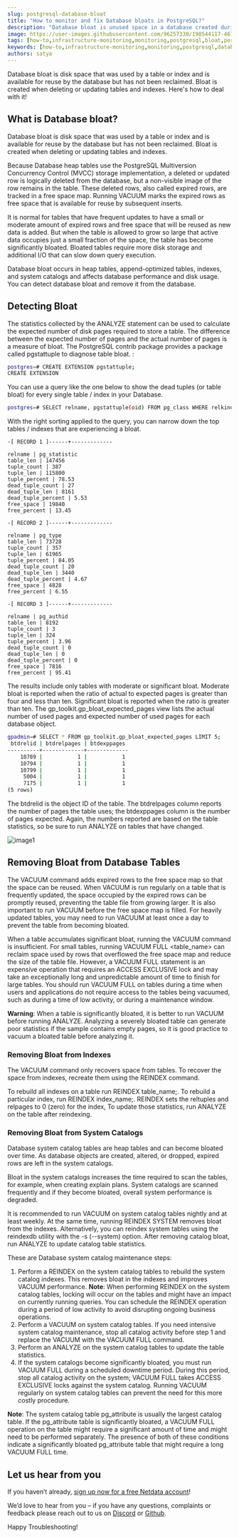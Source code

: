 ```yaml
---
slug: postgresql-database-bloat
title: "How to monitor and fix Database bloats in PostgreSQL?"
description: "Database bloat is unused space in a database created during table and index deletions or updates. Here's how to address it. Find more in our blog today."
image: https://user-images.githubusercontent.com/96257330/198544117-4672f54e-0f72-43f7-b295-cd71a2a5a830.png
tags: [how-to,infrastructure-monitoring,monitoring,postgresql,bloat,postgres]
keywords: [how-to,infrastructure-monitoring,monitoring,postgresql,database,bloat]
authors: satya
---
```


Database bloat is disk space that was used by a table or index and is available for reuse by the database but has not been reclaimed. Bloat is created when deleting or updating tables and indexes. Here's how to deal with it!

<!--truncate-->

## What is Database bloat?

Database bloat is disk space that was used by a table or index and is available for reuse by the database but has not been reclaimed. Bloat is created when deleting or updating tables and indexes.

Because Database heap tables use the PostgreSQL Multiversion Concurrency Control (MVCC) storage implementation, a deleted or updated row is logically deleted from the database, but a non-visible image of the row remains in the table. These deleted rows, also called expired rows, are tracked in a free space map. Running VACUUM marks the expired rows as free space that is available for reuse by subsequent inserts.

It is normal for tables that have frequent updates to have a small or moderate amount of expired rows and free space that will be reused as new data is added. But when the table is allowed to grow so large that active data occupies just a small fraction of the space, the table has become significantly bloated. Bloated tables require more disk storage and additional I/O that can slow down query execution.

Database bloat occurs in heap tables, append-optimized tables, indexes, and system catalogs and affects database performance and disk usage. You can detect database bloat and remove it from the database.


## Detecting Bloat

The statistics collected by the ANALYZE statement can be used to calculate the expected number of disk pages required to store a table. The difference between the expected number of pages and the actual number of pages is a measure of bloat. The PostgreSQL contrib package provides a package called pgstattuple to diagnose table bloat. :

```bash
postgres=# CREATE EXTENSION pgstattuple; 
CREATE EXTENSION
```

You can use a query like the one below to show the dead tuples (or table bloat) for every single table / index in your Database.

```bash
postgres=# SELECT relname, pgstattuple(oid) FROM pg_class WHERE relkind = 'r';
```

With the right sorting applied to the query, you can narrow down the top tables / indexes that are experiencing a bloat.

```
-[ RECORD 1 ]------+-------------

relname | pg_statistic
table_len | 147456
tuple_count | 387
tuple_len | 115800
tuple_percent | 78.53
dead_tuple_count | 27
dead_tuple_len | 8161
dead_tuple_percent | 5.53
free_space | 19840
free_percent | 13.45
 
-[ RECORD 2 ]------+-------------
 
relname | pg_type
table_len | 73728
tuple_count | 357
tuple_len | 61965
tuple_percent | 84.05
dead_tuple_count | 20
dead_tuple_len | 3440
dead_tuple_percent | 4.67
free_space | 4828
free_percent | 6.55
 
-[ RECORD 3 ]------+-------------
 
relname | pg_authid
table_len | 8192
tuple_count | 3
tuple_len | 324
tuple_percent | 3.96
dead_tuple_count | 0
dead_tuple_len | 0
dead_tuple_percent | 0
free_space | 7816
free_percent | 95.41
```
 
The results include only tables with moderate or significant bloat. Moderate bloat is reported when the ratio of actual to expected pages is greater than four and less than ten. Significant bloat is reported when the ratio is greater than ten.
The gp_toolkit.gp_bloat_expected_pages view lists the actual number of used pages and expected number of used pages for each database object.

```bash
gpadmin=# SELECT * FROM gp_toolkit.gp_bloat_expected_pages LIMIT 5;
 btdrelid | btdrelpages | btdexppages 
----------+-------------+-------------
    10789 |           1 |           1
    10794 |           1 |           1
    10799 |           1 |           1
     5004 |           1 |           1
     7175 |           1 |           1
(5 rows)
```

The btdrelid is the object ID of the table. The btdrelpages column reports the number of pages the table uses; the btdexppages column is the number of pages expected. Again, the numbers reported are based on the table statistics, so be sure to run ANALYZE on tables that have changed.

![image1](https://user-images.githubusercontent.com/96257330/198570109-7b2928c0-0756-49b5-83f2-75d5528e8fa4.png)

## Removing Bloat from Database Tables

The VACUUM command adds expired rows to the free space map so that the space can be reused. When VACUUM is run regularly on a table that is frequently updated, the space occupied by the expired rows can be promptly reused, preventing the table file from growing larger. It is also important to run VACUUM before the free space map is filled. For heavily updated tables, you may need to run VACUUM at least once a day to prevent the table from becoming bloated.

When a table accumulates significant bloat, running the VACUUM command is insufficient. For small tables, running VACUUM FULL <table_name> can reclaim space used by rows that overflowed the free space map and reduce the size of the table file. However, a VACUUM FULL statement is an expensive operation that requires an ACCESS EXCLUSIVE lock and may take an exceptionally long and unpredictable amount of time to finish for large tables. You should run VACUUM FULL on tables during a time when users and applications do not require access to the tables being vacuumed, such as during a time of low activity, or during a maintenance window.

**Warning**: When a table is significantly bloated, it is better to run VACUUM before running ANALYZE. Analyzing a severely bloated table can generate poor statistics if the sample contains empty pages, so it is good practice to vacuum a bloated table before analyzing it.

### Removing Bloat from Indexes

The VACUUM command only recovers space from tables. To recover the space from indexes, recreate them using the REINDEX command.

To rebuild all indexes on a table run REINDEX table_name;. To rebuild a particular index, run REINDEX index_name;. REINDEX sets the reltuples and relpages to 0 (zero) for the index, To update those statistics, run ANALYZE on the table after reindexing.

### Removing Bloat from System Catalogs

Database system catalog tables are heap tables and can become bloated over time. As database objects are created, altered, or dropped, expired rows are left in the system catalogs. 

Bloat in the system catalogs increases the time required to scan the tables, for example, when creating explain plans. System catalogs are scanned frequently and if they become bloated, overall system performance is degraded.

It is recommended to run VACUUM on system catalog tables nightly and at least weekly. At the same time, running REINDEX SYSTEM removes bloat from the indexes. Alternatively, you can reindex system tables using the reindexdb utility with the -s (--system) option. After removing catalog bloat, run ANALYZE to update catalog table statistics.

These are Database system catalog maintenance steps:

1. Perform a REINDEX on the system catalog tables to rebuild the system catalog indexes. This removes bloat in the indexes and improves VACUUM performance.
**Note**: When performing REINDEX on the system catalog tables, locking will occur on the tables and might have an impact on currently running queries. You can schedule the REINDEX operation during a period of low activity to avoid disrupting ongoing business operations.
2. Perform a VACUUM on system catalog tables. If you need intensive system catalog maintenance, stop all catalog activity before step 1 and replace the VACUUM with the VACUUM FULL command.
3. Perform an ANALYZE on the system catalog tables to update the table statistics.
4. If the system catalogs become significantly bloated, you must run VACUUM FULL during a scheduled downtime period. During this period, stop all catalog activity on the system; VACUUM FULL takes ACCESS EXCLUSIVE locks against the system catalog. Running VACUUM regularly on system catalog tables can prevent the need for this more costly procedure.


**Note**: The system catalog table pg_attribute is usually the largest catalog table. If the pg_attribute table is significantly bloated, a VACUUM FULL operation on the table might require a significant amount of time and might need to be performed separately. The presence of both of these conditions indicate a significantly bloated pg_attribute table that might require a long VACUUM FULL time.

## Let us hear from you

If you haven’t already, [sign up now for a free Netdata account](https://app.netdata.cloud/?utm_campaign=technical&utm_source=content&utm_medium=blog&utm_content=database-bloat)!

We’d love to hear from you – if you have any questions, complaints or feedback please reach out to us on [Discord](https://discord.com/invite/mPZ6WZKKG2) or [Github](https://github.com/netdata/netdata/). 

Happy Troubleshooting!


 
